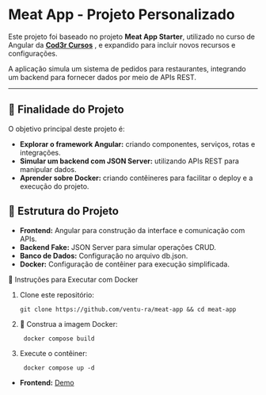 
# Meat App - Projeto Personalizado

Este projeto foi baseado no projeto **Meat App Starter**, utilizado no curso de Angular da [**Cod3r Cursos**](https://github.com/cod3rcursos/meat-app-starter) , e expandido para incluir novos recursos e configurações.

A aplicação simula um sistema de pedidos para restaurantes, integrando um backend para fornecer dados por meio de APIs REST.

---

## 🎯 Finalidade do Projeto

O objetivo principal deste projeto é:
- **Explorar o framework Angular:** criando componentes, serviços, rotas e integrações.
- **Simular um backend com JSON Server:** utilizando APIs REST para manipular dados.
- **Aprender sobre Docker:** criando contêineres para facilitar o deploy e a execução do projeto.

## 📂 Estrutura do Projeto

- **Frontend:** Angular para construção da interface e comunicação com APIs.
- **Backend Fake:** JSON Server para simular operações CRUD.
- **Banco de Dados:** Configuração no arquivo db.json.
- **Docker:** Configuração de contêiner para execução simplificada.

🚀 Instruções para Executar com Docker

1.	Clone este repositório:

		git clone https://github.com/ventu-ra/meat-app && cd meat-app

2. 🐳 Construa a imagem Docker:

		docker compose build

3. Execute o contêiner:

		docker compose up -d

- **Frontend:** [Demo](https://ventu-ra.github.io/meat-app)
